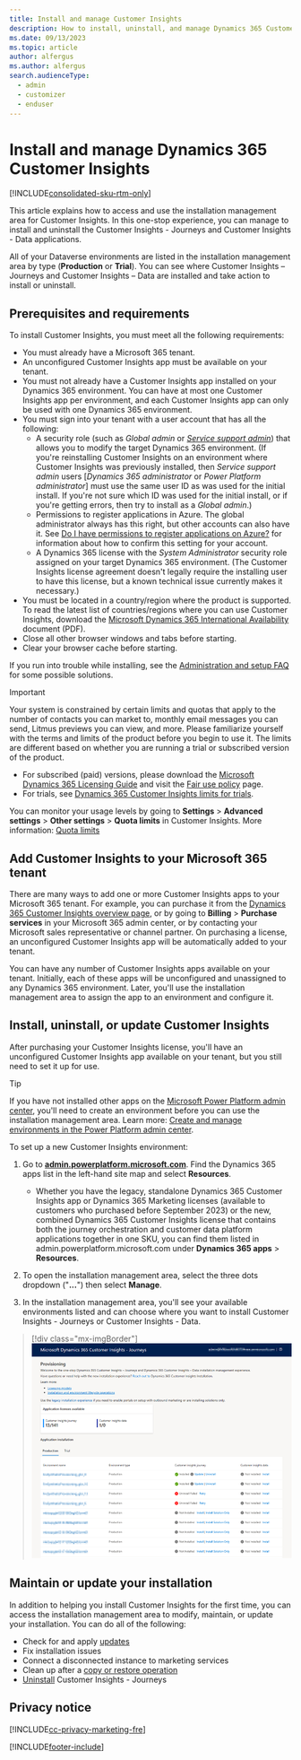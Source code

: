 ```yaml
---
title: Install and manage Customer Insights
description: How to install, uninstall, and manage Dynamics 365 Customer Insights environments.
ms.date: 09/13/2023 
ms.topic: article
author: alfergus
ms.author: alfergus
search.audienceType: 
  - admin
  - customizer
  - enduser
---
```


# Install and manage Dynamics 365 Customer Insights

[!INCLUDE[consolidated-sku-rtm-only](./includes/consolidated-sku-rtm-only.md)]

This article explains how to access and use the installation management area for Customer Insights. In this one-stop experience, you can manage to install and uninstall the Customer Insights - Journeys and Customer Insights - Data applications.

All of your Dataverse environments are listed in the installation management area by type (**Production** or **Trial**). You can see where Customer Insights – Journeys and Customer Insights – Data are installed and take action to install or uninstall.

## Prerequisites and requirements

To install Customer Insights, you must meet all the following requirements:

- You must already have a Microsoft 365 tenant.
- An unconfigured Customer Insights app must be available on your tenant.
- You must not already have a Customer Insights app installed on your Dynamics 365 environment. You can have at most one Customer Insights app per environment, and each Customer Insights app can only be used with one Dynamics 365 environment.
- You must sign into your tenant with a user account that has all the following:
   - A security role (such as _Global admin_ or [_Service support admin_](/power-platform/admin/use-service-admin-role-manage-tenant)) that allows you to modify the target Dynamics 365 environment. (If you're reinstalling Customer Insights on an environment where Customer Insights was previously installed, then _Service support admin_ users [_Dynamics 365 administrator_ or _Power Platform administrator_] must use the same user ID as was used for the initial install. If you're not sure which ID was used for the initial install, or if you're getting errors, then try to install as a _Global admin_.)
   - Permissions to register applications in Azure. The global administrator always has this right, but other accounts can also have it. See [Do I have permissions to register applications on Azure?](setup-troubleshooting.yml#register-apps-azure) for information about how to confirm this setting for your account.
   - A Dynamics 365 license with the _System Administrator_ security role assigned on your target Dynamics 365 environment. (The Customer Insights license agreement doesn't legally require the installing user to have this license, but a known technical issue currently makes it necessary.)
- You must be located in a country/region where the product is supported. To read the latest list of countries/regions where you can use Customer Insights, download the [Microsoft Dynamics 365 International Availability](https://go.microsoft.com/fwlink/p/?linkid=875097) document (PDF).
- Close all other browser windows and tabs before starting.
- Clear your browser cache before starting.

If you run into trouble while installing, see the [Administration and setup FAQ](setup-troubleshooting.yml) for some possible solutions.

> [!IMPORTANT]
> Your system is constrained by certain limits and quotas that apply to the number of contacts you can market to, monthly email messages you can send, Litmus previews you can view, and more. Please familiarize yourself with the terms and limits of the product before you begin to use it. The limits are different based on whether you are running a trial or subscribed version of the product.
> 
> - For subscribed (paid) versions, please download the [Microsoft Dynamics 365 Licensing Guide](https://go.microsoft.com/fwlink/p/?linkid=866544) and visit the [Fair use policy](fair-use-policy.md) page.
> - For trials, see [Dynamics 365 Customer Insights limits for trials](trial-preview-limits.md).
> 
> You can monitor your usage levels by going to  **Settings**  >  **Advanced settings**  >  **Other settings**  >  **Quota limits**  in Customer Insights. More information: [Quota limits](quota-management.md)

## Add Customer Insights to your Microsoft 365 tenant

There are many ways to add one or more Customer Insights apps to your Microsoft 365 tenant. For example, you can purchase it from the [Dynamics 365 Customer Insights overview page](https://dynamics.microsoft.com/marketing/overview/), or by going to **Billing** > **Purchase services** in your Microsoft 365 admin center, or by contacting your Microsoft sales representative or channel partner. On purchasing a license, an unconfigured Customer Insights app will be automatically added to your tenant.

You can have any number of Customer Insights apps available on your tenant. Initially, each of these apps will be unconfigured and unassigned to any Dynamics 365 environment. Later, you'll use the installation management area to assign the app to an environment and configure it.

## Install, uninstall, or update Customer Insights

After purchasing your Customer Insights license, you'll have an unconfigured Customer Insights app available on your tenant, but you still need to set it up for use.

> [!TIP]
> If you have not installed other apps on the [Microsoft Power Platform admin center](/power-platform/admin/), you'll need to create an environment before you can use the installation management area. Learn more: [Create and manage environments in the Power Platform admin center](/power-platform/admin/create-environment).

To set up a new Customer Insights environment:

1. Go to [**admin.powerplatform.microsoft.com**](https://admin.powerplatform.microsoft.com). Find the Dynamics 365 apps list in the left-hand site map and select **Resources**.
    - Whether you have the legacy, standalone Dynamics 365 Customer Insights app or Dynamics 365 Marketing licenses (available to customers who purchased before September 2023) or the new, combined Dynamics 365 Customer Insights license that contains both the journey orchestration and customer data platform applications together in one SKU, you can find them listed in admin.powerplatform.microsoft.com under **Dynamics 365 apps** > **Resources**.

1. To open the installation management area, select the three dots dropdown ("**...**") then select **Manage**.

1. In the installation management area, you'll see your available environments listed and can choose where you want to install Customer Insights - Journeys or Customer Insights - Data.

> [!div class="mx-imgBorder"]
> ![Installation management area screenshot.](media/new-installation.png "Installation management area screenshot")

## Maintain or update your installation

In addition to helping you install Customer Insights for the first time, you can access the installation management area to modify, maintain, or update your installation. You can do all of the following:

- Check for and apply [updates](apply-updates.md)
- Fix installation issues
- Connect a disconnected instance to marketing services
- Clean up after a [copy or restore operation](copy-or-restore.md)
- [Uninstall](uninstall.md) Customer Insights - Journeys

## Privacy notice

[!INCLUDE[cc-privacy-marketing-fre](./includes/cc-privacy-marketing-fre.md)]

[!INCLUDE[footer-include](./includes/footer-banner.md)]